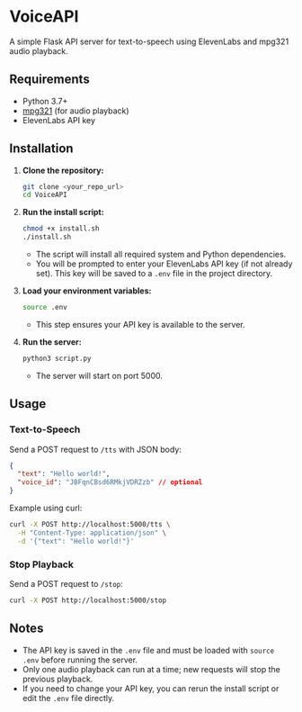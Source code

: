 # VoiceAPI

A simple Flask API server for text-to-speech using ElevenLabs and mpg321 audio playback.

## Requirements
- Python 3.7+
- [mpg321](https://packages.debian.org/mpg321) (for audio playback)
- ElevenLabs API key

## Installation

1. **Clone the repository:**
   ```bash
   git clone <your_repo_url>
   cd VoiceAPI
   ```

2. **Run the install script:**
   ```bash
   chmod +x install.sh
   ./install.sh
   ```
   - The script will install all required system and Python dependencies.
   - You will be prompted to enter your ElevenLabs API key (if not already set). This key will be saved to a `.env` file in the project directory.

3. **Load your environment variables:**
   ```bash
   source .env
   ```
   - This step ensures your API key is available to the server.

4. **Run the server:**
   ```bash
   python3 script.py
   ```
   - The server will start on port 5000.

## Usage

### Text-to-Speech
Send a POST request to `/tts` with JSON body:
```json
{
  "text": "Hello world!",
  "voice_id": "JBFqnCBsd6RMkjVDRZzb" // optional
}
```
Example using curl:
```bash
curl -X POST http://localhost:5000/tts \
  -H "Content-Type: application/json" \
  -d '{"text": "Hello world!"}'
```

### Stop Playback
Send a POST request to `/stop`:
```bash
curl -X POST http://localhost:5000/stop
```

## Notes
- The API key is saved in the `.env` file and must be loaded with `source .env` before running the server.
- Only one audio playback can run at a time; new requests will stop the previous playback.
- If you need to change your API key, you can rerun the install script or edit the `.env` file directly. 